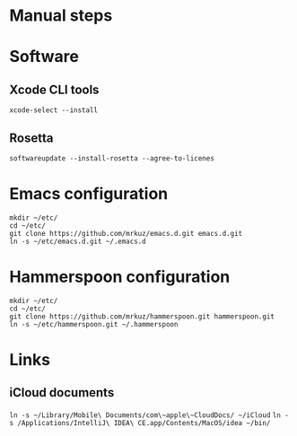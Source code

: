 # Manual steps

# Software

## Xcode CLI tools

`xcode-select --install`

## Rosetta

`softwareupdate --install-rosetta --agree-to-licenes`

# Emacs configuration

```shell
mkdir ~/etc/
cd ~/etc/
git clone https://github.com/mrkuz/emacs.d.git emacs.d.git
ln -s ~/etc/emacs.d.git ~/.emacs.d
```

# Hammerspoon configuration

```shell
mkdir ~/etc/
cd ~/etc/
git clone https://github.com/mrkuz/hammerspoon.git hammerspoon.git
ln -s ~/etc/hammerspoon.git ~/.hammerspoon
```

# Links

## iCloud documents

`ln -s ~/Library/Mobile\ Documents/com\~apple\~CloudDocs/ ~/iCloud`
`ln -s /Applications/IntelliJ\ IDEA\ CE.app/Contents/MacOS/idea ~/bin/`

